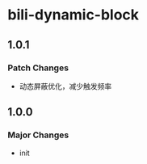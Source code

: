 # bili-dynamic-block

## 1.0.1

### Patch Changes

- 动态屏蔽优化，减少触发频率

## 1.0.0

### Major Changes

- init
